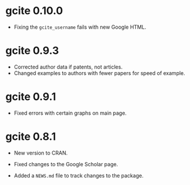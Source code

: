 # gcite 0.10.0

* Fixing the `gcite_username` fails with new Google HTML.

# gcite 0.9.3

* Corrected author data if patents, not articles.
* Changed examples to authors with fewer papers for speed of example.

# gcite 0.9.1

* Fixed errors with certain graphs on main page.

# gcite 0.8.1

* New version to CRAN.

* Fixed changes to the Google Scholar page.  

* Added a `NEWS.md` file to track changes to the package.
